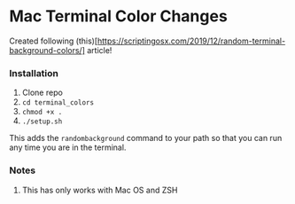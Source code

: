# Mac Terminal Color Changes

Created following (this)[https://scriptingosx.com/2019/12/random-terminal-background-colors/] article!

### Installation

1. Clone repo
2. `cd terminal_colors`
3. `chmod +x .`
4. `./setup.sh`

This adds the `randombackground` command to your path so that you can run any time you are in the terminal.

### Notes
1. This has only works with Mac OS and ZSH